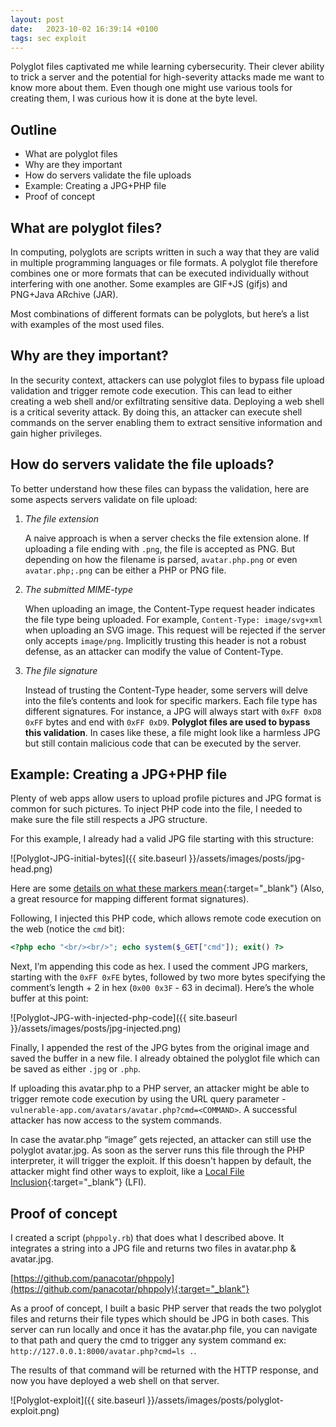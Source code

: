 ```yaml
---
layout: post
date:   2023-10-02 16:39:14 +0100
tags: sec exploit
---
```


Polyglot files captivated me while learning cybersecurity. Their clever ability to trick a server and the potential for high-severity attacks made me want to know more about them. Even though one might use various tools for creating them, I was curious how it is done at the byte level.

## Outline

- What are polyglot files
- Why are they important
- How do servers validate the file uploads
- Example: Creating a JPG+PHP file
- Proof of concept

## What are polyglot files?

In computing, polyglots are scripts written in such a way that they are valid in multiple programming languages or file formats. A polyglot file therefore combines one or more formats that can be executed individually without interfering with one another. Some examples are GIF+JS (gifjs) and PNG+Java ARchive (JAR).

Most combinations of different formats can be polyglots, but here’s a list with examples of the most used files.

## Why are they important?

In the security context, attackers can use polyglot files to bypass file upload validation and trigger remote code execution. This can lead to either creating a web shell and/or exfiltrating sensitive data. Deploying a web shell is a critical severity attack. By doing this, an attacker can execute shell commands on the server enabling them to extract sensitive information and gain higher privileges.

## How do servers validate the file uploads?

To better understand how these files can bypass the validation, here are some aspects servers validate on file upload:

1. *The file extension*

    A naive approach is when a server checks the file extension alone. If uploading a file ending with `.png`, the file is accepted as PNG. But depending on how the filename is parsed, `avatar.php.png` or even `avatar.php;.png` can be either a PHP or PNG file.

2. *The submitted MIME-type*

    When uploading an image, the Content-Type request header indicates the file type being uploaded. For example, `Content-Type: image/svg+xml` when uploading an SVG image. This request will be rejected if the server only accepts `image/png`. Implicitly trusting this header is not a robust defense, as an attacker can modify the value of Content-Type.

3. *The file signature*

    Instead of trusting the Content-Type header, some servers will delve into the file’s contents and look for specific markers. Each file type has different signatures. For instance, a JPG will always start with `0xFF 0xD8 0xFF` bytes and end with `0xFF 0xD9`. **Polyglot files are used to bypass this validation**. In cases like these, a file might look like a harmless JPG but still contain malicious code that can be executed by the server.

## Example: Creating a JPG+PHP file

Plenty of web apps allow users to upload profile pictures and JPG format is common for such pictures. To inject PHP code into the file, I needed to make sure the file still respects a JPG structure.

For this example, I already had a valid JPG file starting with this structure:

![Polyglot-JPG-initial-bytes]({{ site.baseurl }}/assets/images/posts/jpg-head.png)

Here are some [details on what these markers mean](https://github.com/corkami/formats/blob/master/image/jpeg.md#diagrams){:target="_blank"} (Also, a great resource for mapping different format signatures).

Following, I injected this PHP code, which allows remote code execution on the web (notice the `cmd` bit):

```php
<?php echo "<br/><br/>"; echo system($_GET["cmd"]); exit() ?>
```

Next, I’m appending this code as hex. I used the comment JPG markers, starting with the `0xFF 0xFE` bytes, followed by two more bytes specifying the comment’s length + 2 in hex (`0x00 0x3F` - 63 in decimal). Here’s the whole buffer at this point:

![Polyglot-JPG-with-injected-php-code]({{ site.baseurl }}/assets/images/posts/jpg-injected.png)

Finally, I appended the rest of the JPG bytes from the original image and saved the buffer in a new file. I already obtained the polyglot file which can be saved as either `.jpg` or `.php`.

If uploading this avatar.php to a PHP server, an attacker might be able to trigger remote code execution by using the URL query parameter - `vulnerable-app.com/avatars/avatar.php?cmd=<COMMAND>`. A successful attacker has now access to the system commands.

In case the avatar.php “image” gets rejected, an attacker can still use the polyglot avatar.jpg. As soon as the server runs this file through the PHP interpreter, it will trigger the exploit. If this doesn't happen by default, the attacker might find other ways to exploit, like a [Local File Inclusion](https://sushant747.gitbooks.io/total-oscp-guide/content/local_file_inclusion.html){:target="_blank"} (LFI).

## Proof of concept

I created a script (`phppoly.rb`) that does what I described above. It integrates a string into a JPG file and returns two files in avatar.php & avatar.jpg.

[https://github.com/panacotar/phppoly](https://github.com/panacotar/phppoly){:target="_blank"}

As a proof of concept, I built a basic PHP server that reads the two polyglot files and returns their file types which should be JPG in both cases. This server can run locally and once it has the avatar.php file, you can navigate to that path and query the cmd to trigger any system command ex: `http://127.0.0.1:8000/avatar.php?cmd=ls .`.

The results of that command will be returned with the HTTP response, and now you have deployed a web shell on that server.

![Polyglot-exploit]({{ site.baseurl }}/assets/images/posts/polyglot-exploit.png)
